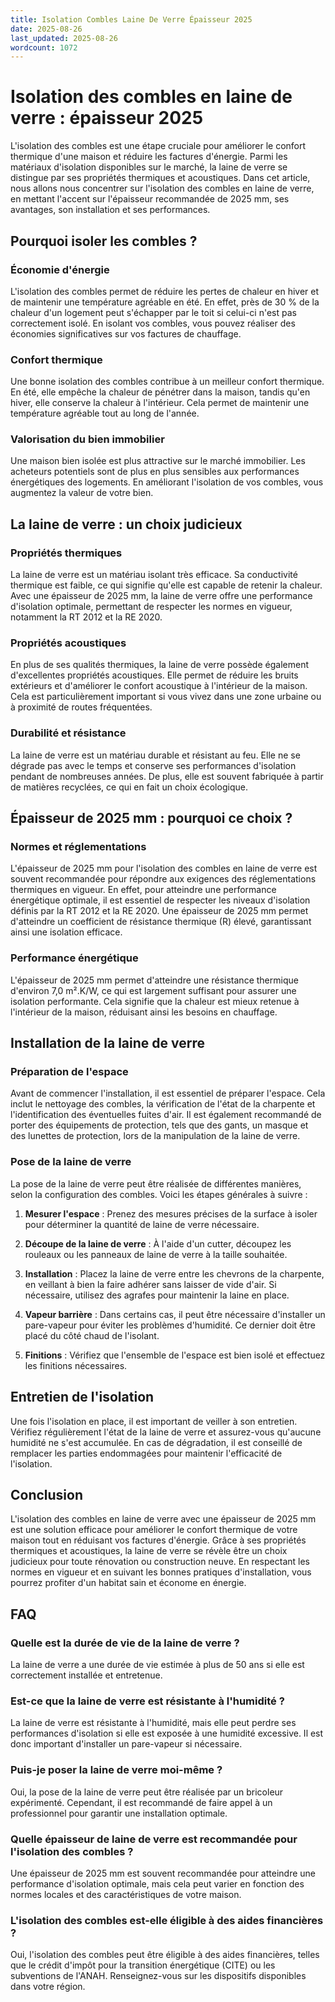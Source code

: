 ```yaml
---
title: Isolation Combles Laine De Verre Épaisseur 2025
date: 2025-08-26
last_updated: 2025-08-26
wordcount: 1072
---
```


# Isolation des combles en laine de verre : épaisseur 2025

L'isolation des combles est une étape cruciale pour améliorer le confort thermique d'une maison et réduire les factures d'énergie. Parmi les matériaux d'isolation disponibles sur le marché, la laine de verre se distingue par ses propriétés thermiques et acoustiques. Dans cet article, nous allons nous concentrer sur l'isolation des combles en laine de verre, en mettant l'accent sur l'épaisseur recommandée de 2025 mm, ses avantages, son installation et ses performances.

## Pourquoi isoler les combles ?

### Économie d'énergie

L'isolation des combles permet de réduire les pertes de chaleur en hiver et de maintenir une température agréable en été. En effet, près de 30 % de la chaleur d'un logement peut s'échapper par le toit si celui-ci n'est pas correctement isolé. En isolant vos combles, vous pouvez réaliser des économies significatives sur vos factures de chauffage.

### Confort thermique

Une bonne isolation des combles contribue à un meilleur confort thermique. En été, elle empêche la chaleur de pénétrer dans la maison, tandis qu'en hiver, elle conserve la chaleur à l'intérieur. Cela permet de maintenir une température agréable tout au long de l'année.

### Valorisation du bien immobilier

Une maison bien isolée est plus attractive sur le marché immobilier. Les acheteurs potentiels sont de plus en plus sensibles aux performances énergétiques des logements. En améliorant l'isolation de vos combles, vous augmentez la valeur de votre bien.

## La laine de verre : un choix judicieux

### Propriétés thermiques

La laine de verre est un matériau isolant très efficace. Sa conductivité thermique est faible, ce qui signifie qu'elle est capable de retenir la chaleur. Avec une épaisseur de 2025 mm, la laine de verre offre une performance d'isolation optimale, permettant de respecter les normes en vigueur, notamment la RT 2012 et la RE 2020.

### Propriétés acoustiques

En plus de ses qualités thermiques, la laine de verre possède également d'excellentes propriétés acoustiques. Elle permet de réduire les bruits extérieurs et d'améliorer le confort acoustique à l'intérieur de la maison. Cela est particulièrement important si vous vivez dans une zone urbaine ou à proximité de routes fréquentées.

### Durabilité et résistance

La laine de verre est un matériau durable et résistant au feu. Elle ne se dégrade pas avec le temps et conserve ses performances d'isolation pendant de nombreuses années. De plus, elle est souvent fabriquée à partir de matières recyclées, ce qui en fait un choix écologique.

## Épaisseur de 2025 mm : pourquoi ce choix ?

### Normes et réglementations

L'épaisseur de 2025 mm pour l'isolation des combles en laine de verre est souvent recommandée pour répondre aux exigences des réglementations thermiques en vigueur. En effet, pour atteindre une performance énergétique optimale, il est essentiel de respecter les niveaux d'isolation définis par la RT 2012 et la RE 2020. Une épaisseur de 2025 mm permet d'atteindre un coefficient de résistance thermique (R) élevé, garantissant ainsi une isolation efficace.

### Performance énergétique

L'épaisseur de 2025 mm permet d'atteindre une résistance thermique d'environ 7,0 m².K/W, ce qui est largement suffisant pour assurer une isolation performante. Cela signifie que la chaleur est mieux retenue à l'intérieur de la maison, réduisant ainsi les besoins en chauffage.

## Installation de la laine de verre

### Préparation de l'espace

Avant de commencer l'installation, il est essentiel de préparer l'espace. Cela inclut le nettoyage des combles, la vérification de l'état de la charpente et l'identification des éventuelles fuites d'air. Il est également recommandé de porter des équipements de protection, tels que des gants, un masque et des lunettes de protection, lors de la manipulation de la laine de verre.

### Pose de la laine de verre

La pose de la laine de verre peut être réalisée de différentes manières, selon la configuration des combles. Voici les étapes générales à suivre :

1. **Mesurer l'espace** : Prenez des mesures précises de la surface à isoler pour déterminer la quantité de laine de verre nécessaire.
   
2. **Découpe de la laine de verre** : À l'aide d'un cutter, découpez les rouleaux ou les panneaux de laine de verre à la taille souhaitée.

3. **Installation** : Placez la laine de verre entre les chevrons de la charpente, en veillant à bien la faire adhérer sans laisser de vide d'air. Si nécessaire, utilisez des agrafes pour maintenir la laine en place.

4. **Vapeur barrière** : Dans certains cas, il peut être nécessaire d'installer un pare-vapeur pour éviter les problèmes d'humidité. Ce dernier doit être placé du côté chaud de l'isolant.

5. **Finitions** : Vérifiez que l'ensemble de l'espace est bien isolé et effectuez les finitions nécessaires.

## Entretien de l'isolation

Une fois l'isolation en place, il est important de veiller à son entretien. Vérifiez régulièrement l'état de la laine de verre et assurez-vous qu'aucune humidité ne s'est accumulée. En cas de dégradation, il est conseillé de remplacer les parties endommagées pour maintenir l'efficacité de l'isolation.

## Conclusion

L'isolation des combles en laine de verre avec une épaisseur de 2025 mm est une solution efficace pour améliorer le confort thermique de votre maison tout en réduisant vos factures d'énergie. Grâce à ses propriétés thermiques et acoustiques, la laine de verre se révèle être un choix judicieux pour toute rénovation ou construction neuve. En respectant les normes en vigueur et en suivant les bonnes pratiques d'installation, vous pourrez profiter d'un habitat sain et économe en énergie.

## FAQ

### Quelle est la durée de vie de la laine de verre ?

La laine de verre a une durée de vie estimée à plus de 50 ans si elle est correctement installée et entretenue.

### Est-ce que la laine de verre est résistante à l'humidité ?

La laine de verre est résistante à l'humidité, mais elle peut perdre ses performances d'isolation si elle est exposée à une humidité excessive. Il est donc important d'installer un pare-vapeur si nécessaire.

### Puis-je poser la laine de verre moi-même ?

Oui, la pose de la laine de verre peut être réalisée par un bricoleur expérimenté. Cependant, il est recommandé de faire appel à un professionnel pour garantir une installation optimale.

### Quelle épaisseur de laine de verre est recommandée pour l'isolation des combles ?

Une épaisseur de 2025 mm est souvent recommandée pour atteindre une performance d'isolation optimale, mais cela peut varier en fonction des normes locales et des caractéristiques de votre maison.

### L'isolation des combles est-elle éligible à des aides financières ?

Oui, l'isolation des combles peut être éligible à des aides financières, telles que le crédit d'impôt pour la transition énergétique (CITE) ou les subventions de l'ANAH. Renseignez-vous sur les dispositifs disponibles dans votre région.